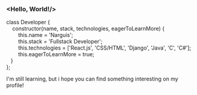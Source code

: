 ### <Hello, World!/>

class Developer {\
&nbsp; &nbsp; constructor(name, stack, technologies, eagerToLearnMore) {\
&nbsp; &nbsp; &nbsp; &nbsp; this.name = 'Narguis';\
&nbsp; &nbsp; &nbsp; &nbsp; this.stack = 'Fullstack Developer';\
&nbsp; &nbsp; &nbsp; &nbsp; this.technologies = ['React.js', 'CSS/HTML', 'Django', 'Java', 'C', 'C#'];\
&nbsp; &nbsp; &nbsp; &nbsp; this.eagerToLearnMore = true;\
&nbsp; &nbsp;}\
};

I'm still learning, but i hope you can find something interesting on my profile!

<!--
**narguis/narguis** is a ✨ _special_ ✨ repository because its `README.md` (this file) appears on your GitHub profile.

Here are some ideas to get you started:

- 🔭 I’m currently working on ...
- 🌱 I’m currently learning ...
- 👯 I’m looking to collaborate on ...
- 🤔 I’m looking for help with ...
- 💬 Ask me about ...
- 📫 How to reach me: ...
- 😄 Pronouns: ...
- ⚡ Fun fact: ...
-->
